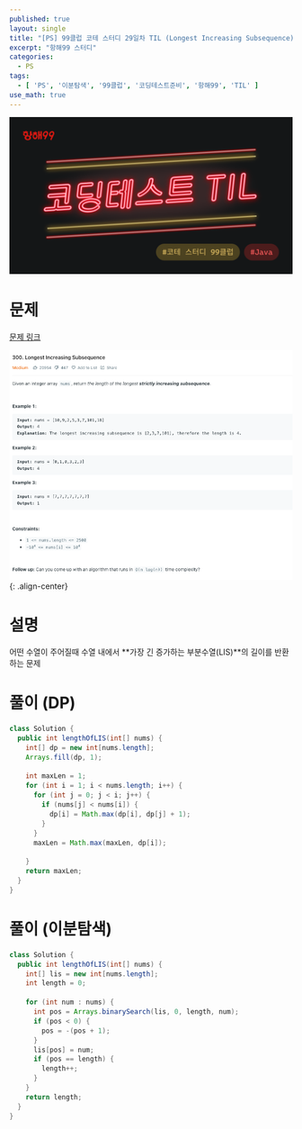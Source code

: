 ```yaml
---
published: true
layout: single
title: "[PS] 99클럽 코테 스터디 29일차 TIL (Longest Increasing Subsequence)"
excerpt: "항해99 스터디"
categories:
  - PS
tags:
  - [ 'PS', '이분탐색', '99클럽', '코딩테스트준비', '항해99', 'TIL' ]
use_math: true
---
```



![img_3.png](https://github.com/zhtmr/static-files-for-posting/blob/main/static-files-for-posting/20240722/99club_TIL_thumbnail/%EA%B8%B0%EB%B3%B8%ED%98%951_java.png?raw=true)


# 문제
[문제 링크](https://leetcode.com/problems/longest-increasing-subsequence/)

![img_3.png](https://github.com/zhtmr/static-files-for-posting/blob/main/static-files-for-posting/20240819/ex.png?raw=true){: .align-center}

# 설명
어떤 수열이 주어질때 수열 내에서 **가장 긴 증가하는 부분수열(LIS)**의 길이를 반환하는 문제
# 풀이 (DP)

```java
class Solution {
  public int lengthOfLIS(int[] nums) {
    int[] dp = new int[nums.length];
    Arrays.fill(dp, 1);

    int maxLen = 1;
    for (int i = 1; i < nums.length; i++) {
      for (int j = 0; j < i; j++) {
        if (nums[j] < nums[i]) {
          dp[i] = Math.max(dp[i], dp[j] + 1);
        }
      }
      maxLen = Math.max(maxLen, dp[i]);

    }
    return maxLen;
  }
}
```

# 풀이 (이분탐색)

```java
class Solution {
  public int lengthOfLIS(int[] nums) {
    int[] lis = new int[nums.length];
    int length = 0;

    for (int num : nums) {
      int pos = Arrays.binarySearch(lis, 0, length, num);
      if (pos < 0) {
        pos = -(pos + 1);
      }
      lis[pos] = num;
      if (pos == length) {
        length++;
      }
    }
    return length;
  }
}
```